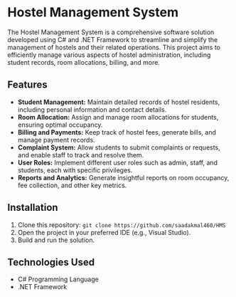 # Hostel Management System

The Hostel Management System is a comprehensive software solution developed using C# and .NET Framework to streamline and simplify the management of hostels and their related operations. This project aims to efficiently manage various aspects of hostel administration, including student records, room allocations, billing, and more.

## Features

- **Student Management:** Maintain detailed records of hostel residents, including personal information and contact details.
- **Room Allocation:** Assign and manage room allocations for students, ensuring optimal occupancy.
- **Billing and Payments:** Keep track of hostel fees, generate bills, and manage payment records.
- **Complaint System:** Allow students to submit complaints or requests, and enable staff to track and resolve them.
- **User Roles:** Implement different user roles such as admin, staff, and students, each with specific privileges.
- **Reports and Analytics:** Generate insightful reports on room occupancy, fee collection, and other key metrics.

## Installation

1. Clone this repository: `git clone https://github.com/saadakmal460/HMS`
2. Open the project in your preferred IDE (e.g., Visual Studio).
3. Build and run the solution.

## Technologies Used

- C# Programming Language
- .NET Framework



